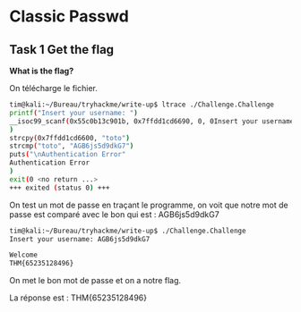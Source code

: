 # Classic Passwd #

## Task 1 Get the flag ##

**What is the flag?**

On télécharge le fichier.   

```bash
tim@kali:~/Bureau/tryhackme/write-up$ ltrace ./Challenge.Challenge 
printf("Insert your username: ")                                                                                                                   = 22
__isoc99_scanf(0x55c0b13c901b, 0x7ffdd1cd6690, 0, 0Insert your username: toto 
)                                                                                               = 1
strcpy(0x7ffdd1cd6600, "toto")                                                                                                                     = 0x7ffdd1cd6600
strcmp("toto", "AGB6js5d9dkG7")                                                                                                                    = 51
puts("\nAuthentication Error"
Authentication Error
)                                                                                                                     = 22
exit(0 <no return ...>
+++ exited (status 0) +++
```

On test un mot de passe en traçant le programme, on voit que notre mot de passe est comparé avec le bon qui est : AGB6js5d9dkG7     

```bash
tim@kali:~/Bureau/tryhackme/write-up$ ./Challenge.Challenge 
Insert your username: AGB6js5d9dkG7

Welcome
THM{65235128496}
```

On met le bon mot de passe et on a notre flag.  

La réponse est : THM{65235128496}  